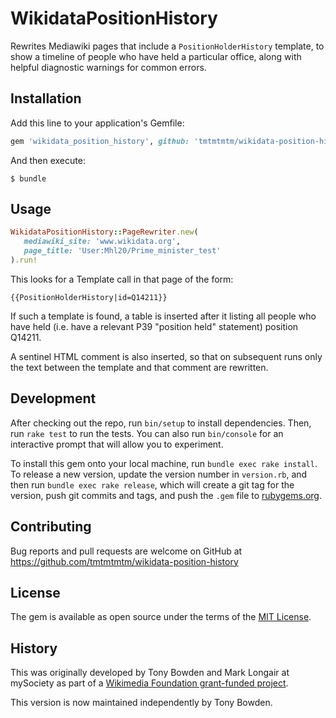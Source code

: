 # WikidataPositionHistory

Rewrites Mediawiki pages that include a `PositionHolderHistory`
template, to show a timeline of people who have held a particular
office, along with helpful diagnostic warnings for common errors.

## Installation

Add this line to your application's Gemfile:

```ruby
gem 'wikidata_position_history', github: 'tmtmtmtm/wikidata-position-history'
```

And then execute:

    $ bundle

## Usage

```ruby
WikidataPositionHistory::PageRewriter.new(
   mediawiki_site: 'www.wikidata.org',
   page_title: 'User:Mhl20/Prime_minister_test'
).run!
```

This looks for a Template call in that page of the form:

```
{{PositionHolderHistory|id=Q14211}}
```

If such a template is found, a table is inserted after it listing all
people who have held (i.e. have a relevant P39 "position held"
statement) position Q14211.

A sentinel HTML comment is also inserted, so that on subsequent runs
only the text between the template and that comment are rewritten.

## Development

After checking out the repo, run `bin/setup` to install
dependencies. Then, run `rake test` to run the tests. You can
also run `bin/console` for an interactive prompt that will allow
you to experiment.

To install this gem onto your local machine, run `bundle exec
rake install`. To release a new version, update the version
number in `version.rb`, and then run `bundle exec rake release`,
which will create a git tag for the version, push git commits
and tags, and push the `.gem` file to
[rubygems.org](https://rubygems.org).

## Contributing

Bug reports and pull requests are welcome on GitHub at
https://github.com/tmtmtmtm/wikidata-position-history

## License

The gem is available as open source under the terms of the
[MIT License](http://opensource.org/licenses/MIT).

## History

This was originally developed by Tony Bowden and Mark Longair at
mySociety as part of a [Wikimedia Foundation grant-funded
project](https://meta.wikimedia.org/wiki/Grants:Project/mySociety/EveryPolitician).

This version is now maintained independently by Tony Bowden.

